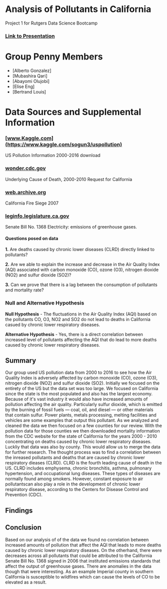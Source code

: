 # Analysis of Pollutants in California

Project 1 for Rutgers Data Science Bootcamp

### [Link to Presentation](https://docs.google.com/presentation/d/1iASbDnn62o1SOcaoT7vGkzs5uftBpUboqCBNdySm6Ts/edit#slide=id.p)

# Group Penny Members
* [Alberto Gonzalez]
* [Mubashira Qari]
* [Abayomi Olujobi]
* [Elise Eng]
* [Bertrand Louis]

# Data Sources and Supplemental Information

### [www.Kaggle.com](https://www.kaggle.com/sogun3/uspollution) 
US Pollution Information 2000-2016 download


### [wonder.cdc.gov](https://wonder.cdc.gov/controller/datarequest/D76) 
Underlying Cause of Death, 2000-2010 Request for California

### [web.archive.org](https://web.archive.org/web/20181119041829/http://www.fire.ca.gov/fire_protection/downloads/siege/2007/Overview_CompleteFinal.pdf)
California Fire Siege 2007 

### [leginfo.legislature.ca.gov](https://leginfo.legislature.ca.gov/faces/billNavClient.xhtml?bill_id=200520060SB1368)
Senate Bill No. 1368 Electricity: emissions of greenhouse gases.

#### Questions posed on data

**1.** Are deaths caused by chronic lower diseases (CLRD) directly linked to pollutants?

**2.** Are we able to explain the increase and decrease in the Air Quality Index (AQI) associated with carbon monoxide (CO), ozone (O3), nitrogen dioxide (NO2) and sulfur dioxide (SO2)?

**3.** Can we prove that there is a lag between the consumption of pollutants and mortality rate?

### Null and Alternative Hypothesis

**Null Hypothesis** - The fluctuations in the Air Quality Index (AQI) based on the pollutants CO, O3, NO2 and SO2 do not lead to deaths in California casued by chronic lower respiratory diseases.

**Alternative Hypothesis** - Yes, there is a direct correlation between increased level of pollutants affecting the AQI that do lead to more deaths caused by chronic lower respiratory diseases.

## Summary

  Our group used US pollution data from 2000 to 2016 to see how the Air Quality Index is adversely affected by carbon monoxide (CO), ozone (O3), nitrogen dioxide (NO2) and sulfur dioxide (SO2). Initially we focused on the entirety of the US but the data set was too large. We focused on California since the state is the most populated and also has the largest economy. Because of it's vast industry it would also have increased amounts of pollution affecting the air quality. Particularly sulfur dioxide, which is emitted by the burning of fossil fuels — coal, oil, and diesel — or other materials that contain sulfur. Power plants, metals processing, melting facilities and vehicles are some examples that output this pollutant. As we analyzed and cleaned the data we then focused on a few counties for our review. With the pollution data for those counties we then downloaded mortality information from the CDC website for the state of California for the years 2000 - 2010 concentrating on deaths caused by chronic lower respiratory diseases. Luckliy that data was also by county. This would allow us to merge the data for further research. The thought process was to find a correlation between the inreased pollutants and deaths that are caused by chronic lower respiratory dieases (CLRD). CLRD is the fourth leading cause of death in the US. CLRD includes emphysema, chronic bronchitis, asthma, pulmonary hypertension, and occupational lung diseases. These types of diseases are normally found among smokers. However, constant exposure to air pollutantscan also play a role in the development of chronic lower respiratory disease, according to the Centers for Disease Control and Prevention (CDC).  
  
## Findings

## Conclusion
  
  Based on our analysis of of the data we found no correlation between increased amounts of pollution that affect the AQI that leads to more deaths caused by chronic lower respiratory diseases. On the otherhand, there were decreases across all pollutants that could be attributed to the California Senate Bill No. 1368 signed in 2006 that instituted emissions standards that affect the output of greenhouse gases. There are anomalies in the data though that were interesting. As an example Imperial county in southern California is susceptible to wildfires which can cause the levels of CO to be elevated as a result.
